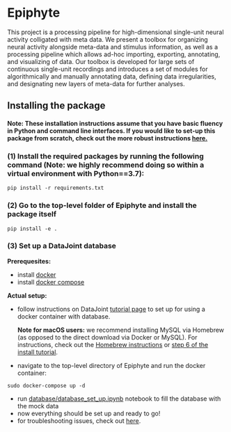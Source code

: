 # Epiphyte

This project is a processing pipeline for high-dimensional single-unit neural activity colligated with meta data. 
We present a toolbox for organizing neural activity alongside meta-data and stimulus information, as well as a processing pipeline which allows ad-hoc importing, exporting, annotating, and visualizing of data. Our toolbox is developed for large sets of continuous single-unit recordings and introduces a set of modules for algorithmically and manually annotating data, defining data irregularities, and designating new layers of meta-data for further analyses.

## Installing the package

#### Note: These installation instructions assume that you have basic fluency in Python and command line interfaces. If you would like to set-up this package from scratch, check out the more robust instructions [here.](https://github.com/mackelab/Epiphyte/wiki/Installation)

### (1) Install the required packages by running the following command (Note: we highly recommend doing so within a virtual environment with Python==3.7):
```
pip install -r requirements.txt
```

### (2) Go to the top-level folder of Epiphyte and install the package itself
```
pip install -e .
```

### (3) Set up a DataJoint database

**Prerequesites:**
- install [docker](https://www.docker.com/)
- install [docker compose](https://docs.docker.com/compose/install/)

**Actual setup:**
- follow instructions on DataJoint [tutorial page](https://tutorials.datajoint.io/setting-up/local-database.html) to set up for using a docker container with database.

    **Note for macOS users:** we recommend installing MySQL via Homebrew (as opposed to the direct download via Docker or MySQL). For instructions, check out the [Homebrew instructions](https://gist.github.com/operatino/392614486ce4421063b9dece4dfe6c21) or [step 6 of the install tutorial](https://github.com/mackelab/Epiphyte/wiki/Installation#mac).
- navigate to the top-level directory of Epiphyte and run the docker container:
```
sudo docker-compose up -d
```
- run [database/database_set_up.ipynb](https://github.com/mackelab/Epiphyte/blob/master/database/database_set_up.ipynb) notebook to fill the database with the mock data
- now everything should be set up and ready to go! 
- for troubleshooting issues, check out [here](https://github.com/datajoint/mysql-docker).
